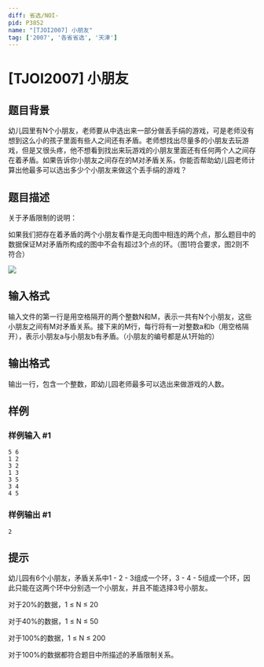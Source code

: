 ```yaml
---
diff: 省选/NOI-
pid: P3852
name: "[TJOI2007] 小朋友"
tag: ['2007', '各省省选', '天津']
---
```

# [TJOI2007] 小朋友
## 题目背景

幼儿园里有N个小朋友，老师要从中选出来一部分做丢手绢的游戏，可是老师没有想到这么小的孩子里面有些人之间还有矛盾。老师想找出尽量多的小朋友去玩游戏，但是又很头疼，他不想看到找出来玩游戏的小朋友里面还有任何两个人之间存在着矛盾。如果告诉你小朋友之间存在的M对矛盾关系，你能否帮助幼儿园老师计算出他最多可以选出多少个小朋友来做这个丢手绢的游戏？

## 题目描述

关于矛盾限制的说明：

如果我们把存在着矛盾的两个小朋友看作是无向图中相连的两个点，那么题目中的数据保证M对矛盾所构成的图中不会有超过3个点的环。（图1符合要求，图2则不符合）

![](https://cdn.luogu.com.cn/upload/pic/6098.png)

## 输入格式

输入文件的第一行是用空格隔开的两个整数N和M，表示一共有N个小朋友，这些小朋友之间有M对矛盾关系。接下来的M行，每行将有一对整数a和b（用空格隔开），表示小朋友a与小朋友b有矛盾。（小朋友的编号都是从1开始的）

## 输出格式

输出一行，包含一个整数，即幼儿园老师最多可以选出来做游戏的人数。

## 样例

### 样例输入 #1
```
5 6
1 2
3 2
1 3
3 5
3 4
4 5
```
### 样例输出 #1
```
2
```
## 提示

幼儿园有6个小朋友，矛盾关系中1 - 2 - 3组成一个环，3 - 4 - 5组成一个环，因此只能在这两个环中分别选一个小朋友，并且不能选择3号小朋友。

    
对于20%的数据，1 ≤ N ≤ 20

对于40%的数据，1 ≤ N ≤ 50

对于100%的数据，1 ≤ N ≤ 200

对于100%的数据都符合题目中所描述的矛盾限制关系。

